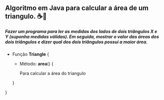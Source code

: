 

## Algoritmo em Java para calcular a área de um triangulo. ☕🧩



##### Fazer um programa para ler as medidas dos lados de dois triângulos X e Y (suponha medidas válidas). Em seguida, mostrar o valor das áreas dos dois triângulos e dizer qual dos dois triângulos possui a maior área. 



- Função **Triangle** {

  - Método: **area**() {

    Para calcular a área do triangulo

  }

}

